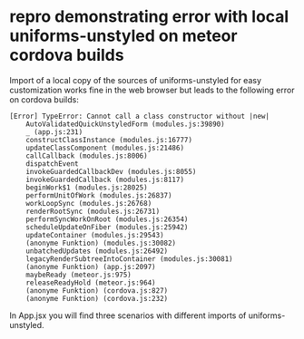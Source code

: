 # repro demonstrating error with local uniforms-unstyled on meteor cordova builds

Import of a local copy of the sources of uniforms-unstyled for easy customization works
fine in the web browser but leads to the following error on cordova builds:

```
[Error] TypeError: Cannot call a class constructor without |new|
	AutoValidatedQuickUnstyledForm (modules.js:39890)
	_ (app.js:231)
	constructClassInstance (modules.js:16777)
	updateClassComponent (modules.js:21486)
	callCallback (modules.js:8006)
	dispatchEvent
	invokeGuardedCallbackDev (modules.js:8055)
	invokeGuardedCallback (modules.js:8117)
	beginWork$1 (modules.js:28025)
	performUnitOfWork (modules.js:26837)
	workLoopSync (modules.js:26768)
	renderRootSync (modules.js:26731)
	performSyncWorkOnRoot (modules.js:26354)
	scheduleUpdateOnFiber (modules.js:25942)
	updateContainer (modules.js:29543)
	(anonyme Funktion) (modules.js:30082)
	unbatchedUpdates (modules.js:26492)
	legacyRenderSubtreeIntoContainer (modules.js:30081)
	(anonyme Funktion) (app.js:2097)
	maybeReady (meteor.js:975)
	releaseReadyHold (meteor.js:964)
	(anonyme Funktion) (cordova.js:827)
	(anonyme Funktion) (cordova.js:232)
```

In App.jsx you will find three scenarios with different imports of uniforms-unstyled.

